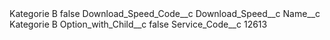 <?xml version="1.0" encoding="UTF-8"?>
<CustomMetadata xmlns="http://soap.sforce.com/2006/04/metadata" xmlns:xsi="http://www.w3.org/2001/XMLSchema-instance" xmlns:xsd="http://www.w3.org/2001/XMLSchema">
    <label>Kategorie B</label>
    <protected>false</protected>
    <values>
        <field>Download_Speed_Code__c</field>
        <value xsi:nil="true"/>
    </values>
    <values>
        <field>Download_Speed__c</field>
        <value xsi:nil="true"/>
    </values>
    <values>
        <field>Name__c</field>
        <value xsi:type="xsd:string">Kategorie B</value>
    </values>
    <values>
        <field>Option_with_Child__c</field>
        <value xsi:type="xsd:boolean">false</value>
    </values>
    <values>
        <field>Service_Code__c</field>
        <value xsi:type="xsd:string">12613</value>
    </values>
</CustomMetadata>
